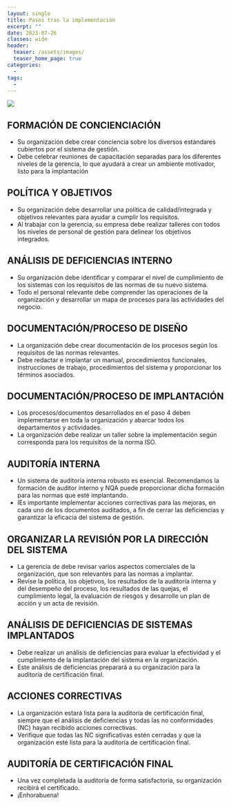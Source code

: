 ```yaml
---
layout: single
title: Pasos tras la implementación
excerpt: ""
date: 2023-07-26
classes: wide
header:
  teaser: /assets/images/
  teaser_home_page: true
categories:
  - 
tags:
  - 
---
```


![](/assets/images/)

## FORMACIÓN DE CONCIENCIACIÓN

* Su organización debe crear conciencia sobre los diversos estándares cubiertos por el sistema de gestión.
* Debe celebrar reuniones de capacitación separadas para los diferentes niveles de la gerencia, lo que ayudará a crear un ambiente motivador, listo para la implantación

## POLÍTICA Y OBJETIVOS

* Su organización debe desarrollar una política de calidad/integrada y objetivos relevantes para ayudar a cumplir los requisitos.
* Al trabajar con la gerencia, su empresa debe realizar talleres con todos los niveles de personal de gestión para delinear los objetivos integrados.

## ANÁLISIS DE DEFICIENCIAS INTERNO

* Su organización debe identificar y comparar el nivel de cumplimiento de los sistemas con los requisitos de las normas de su nuevo sistema.
* Todo el personal relevante debe comprender las operaciones de la organización y desarrollar un mapa de procesos para las actividades del negocio.

## DOCUMENTACIÓN/PROCESO DE DISEÑO

* La organización debe crear documentación de los procesos según los requisitos de las normas relevantes.
* Debe redactar e implantar un manual, procedimientos funcionales, instrucciones de trabajo, procedimientos del sistema y proporcionar los términos asociados.

## DOCUMENTACIÓN/PROCESO DE IMPLANTACIÓN

* Los procesos/documentos desarrollados en el paso 4 deben implementarse en toda la organización y abarcar todos los departamentos y actividades.
* La organización debe realizar un taller sobre la implementación según corresponda para los requisitos de la norma ISO.

## AUDITORÍA INTERNA

* Un sistema de auditoría interna robusto es esencial.
  Recomendamos la formación de auditor interno y NQA puede proporcionar dicha formación para las normas que esté implantando.
* IEs importante implementar acciones correctivas para las mejoras, en cada uno de los documentos auditados, a fin de cerrar las deficiencias y garantizar la eficacia del sistema de gestión.

## ORGANIZAR LA REVISIÓN POR LA DIRECCIÓN DEL SISTEMA

* La gerencia de debe revisar varios aspectos comerciales de la organización, que son relevantes para las normas a implantar.
* Revise la política, los objetivos, los resultados de la auditoría interna y del desempeño del proceso, los resultados de las quejas, el cumplimiento legal, la evaluación de riesgos y desarrolle un plan de acción y un acta de revisión.

## ANÁLISIS DE DEFICIENCIAS DE SISTEMAS IMPLANTADOS

* Debe realizar un análisis de deficiencias para evaluar la efectividad y el cumplimiento de la implantación del sistema en la organización.
* Este análisis de deficiencias preparará a su organización para la auditoría de certificación final.

## ACCIONES CORRECTIVAS

* La organización estará lista para la auditoría de certificación final, siempre que el análisis de deficiencias y todas las no conformidades (NC) hayan recibido acciones correctivas.
* Verifique que todas las NC significativas estén cerradas y que la organización esté lista para la auditoría de certificación final.

## AUDITORÍA DE CERTIFICACIÓN FINAL

* Una vez completada la auditoría de forma satisfactoria, su organización recibirá el certificado.
* ¡Enhorabuena!
